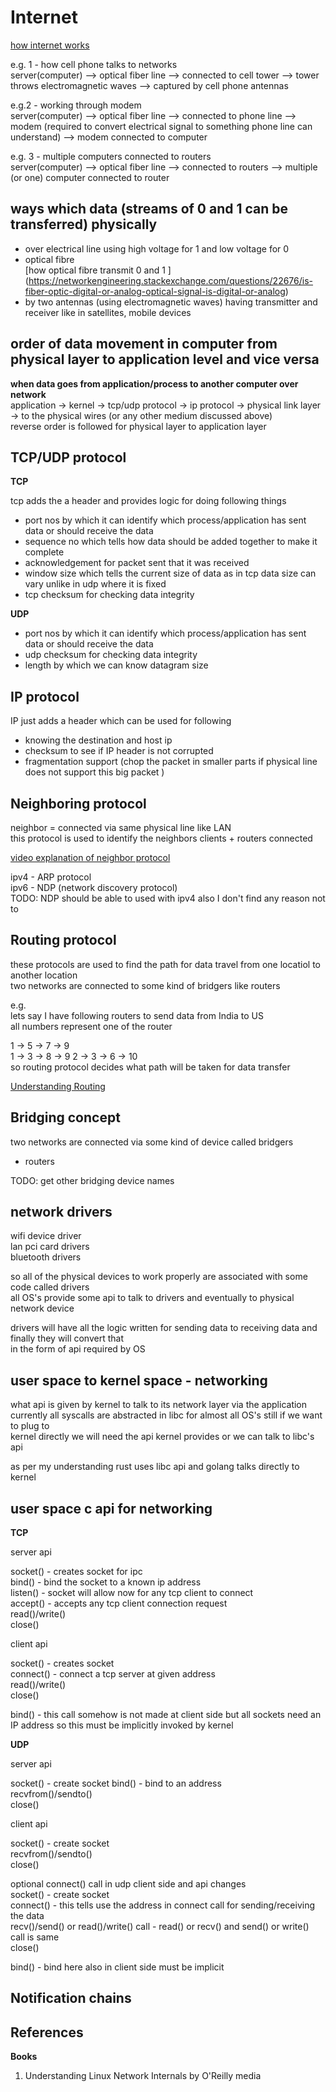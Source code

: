 # Internet

[how internet works](https://developer.mozilla.org/en-US/docs/Learn/Common_questions/How_does_the_Internet_work)  

e.g. 1 - how cell phone talks to networks  
server(computer) --> optical fiber line --> connected to cell tower --> tower throws electromagnetic waves --> captured by cell phone antennas  

e.g.2 - working through modem  
server(computer) --> optical fiber line --> connected to phone line --> modem (required to convert electrical signal to something phone line can understand) --> modem connected to computer

e.g. 3 - multiple computers connected to routers  
server(computer) --> optical fiber line --> connected to routers --> multiple (or one) computer connected to router  

## ways which data (streams of 0 and 1 can be transferred) physically

- over electrical line using high voltage for 1 and low voltage for 0
- optical fibre  
[how optical fibre transmit 0 and 1 ] (<https://networkengineering.stackexchange.com/questions/22676/is-fiber-optic-digital-or-analog-optical-signal-is-digital-or-analog>)
- by two antennas (using electromagnetic waves) having transmitter and receiver like in satellites, mobile devices  

## order of data movement in computer from physical layer to application level and vice versa

**when data goes from application/process to another computer over network**  
application -> kernel -> tcp/udp protocol -> ip protocol -> physical link layer -> to the physical wires (or any other medium discussed above)  
reverse order is followed for physical layer to application layer  


## TCP/UDP protocol  

**TCP**  

tcp adds the a header and provides logic for doing following things  

- port nos by which it can identify which process/application has sent data or should receive the data  
- sequence no which tells how data should be added together to make it complete  
- acknowledgement for packet sent that it was received  
- window size which tells the current size of data as in tcp data size can vary unlike in udp where it is fixed  
- tcp checksum for checking data integrity  

**UDP**  

- port nos by which it can identify which process/application has sent data or should receive the data 
- udp checksum for checking data integrity  
- length by which we can know datagram size  


## IP protocol

IP just adds a header which can be used for following  

- knowing the destination and host ip
- checksum to see if IP header is not corrupted
- fragmentation support (chop the packet in smaller parts if physical line does not support this big packet )

## Neighboring protocol

neighbor = connected via same physical line like LAN  
this protocol is used to identify the neighbors clients + routers connected  

[video explanation of neighbor protocol](https://www.youtube.com/watch?v=A3LFt7CHpgs)

ipv4 - ARP protocol  
ipv6 - NDP (network discovery protocol)  
TODO: NDP should be able to used with ipv4 also I don't find any reason not to  

## Routing protocol  

these protocols are used to find the path for data travel from one locatiol to another location  
two networks are connected to some kind of bridgers like routers  

e.g.  
lets say I have following routers to send data from India to US  
all numbers represent one of the router  

1 -> 5 -> 7 -> 9  
1 -> 3 -> 8 -> 9
2 -> 3 -> 6 -> 10  
so routing protocol decides what path will be taken for data transfer  

[Understanding Routing](https://www.youtube.com/watch?v=gQtgtKtvRdo)  

## Bridging concept

two networks are connected via some kind of device called bridgers  

- routers

TODO: get other bridging device names

## network drivers  

wifi device driver  
lan pci card drivers  
bluetooth drivers  

so all of the physical devices to work properly are associated with some code called drivers  
all OS's provide some api to talk to drivers and eventually to physical network device  

drivers will have all the logic written for sending data to receiving data and finally they will convert that  
in the form of api required by OS  


## user space to kernel space - networking  

what api is given by kernel to talk to its network layer via the application  
currently all syscalls are abstracted in libc for almost all OS's still if we want to plug to  
kernel directly we will need the api kernel provides or we can talk to libc's api  

as per my understanding rust uses libc api and golang talks directly to kernel  

## user space c api for networking

**TCP**  

server api  

socket() - creates socket for ipc  
bind() - bind the socket to a known ip address  
listen() - socket will allow now for any tcp client to connect  
accept() - accepts any tcp client connection request  
read()/write()  
close()  

client api  

socket() - creates socket  
connect() - connect a tcp server at given address  
read()/write()  
close()  

bind() - this call somehow is not made at client side but all sockets need an IP address so this must be implicitly invoked by kernel  


**UDP**  

server api  

socket() - create socket
bind() - bind to an address  
recvfrom()/sendto()  
close()  

client api  

socket() - create socket  
recvfrom()/sendto()  
close()  

optional connect() call in udp client side and api changes  
socket() - create socket  
connect() - this tells use the address in connect call for sending/receiving the data  
recv()/send() or read()/write() call - read() or recv() and send() or write() call is same  
close()  

bind() - bind here also in client side must be implicit  

## Notification chains


## References

**Books**  

1. Understanding Linux Network Internals by O'Reilly media  
